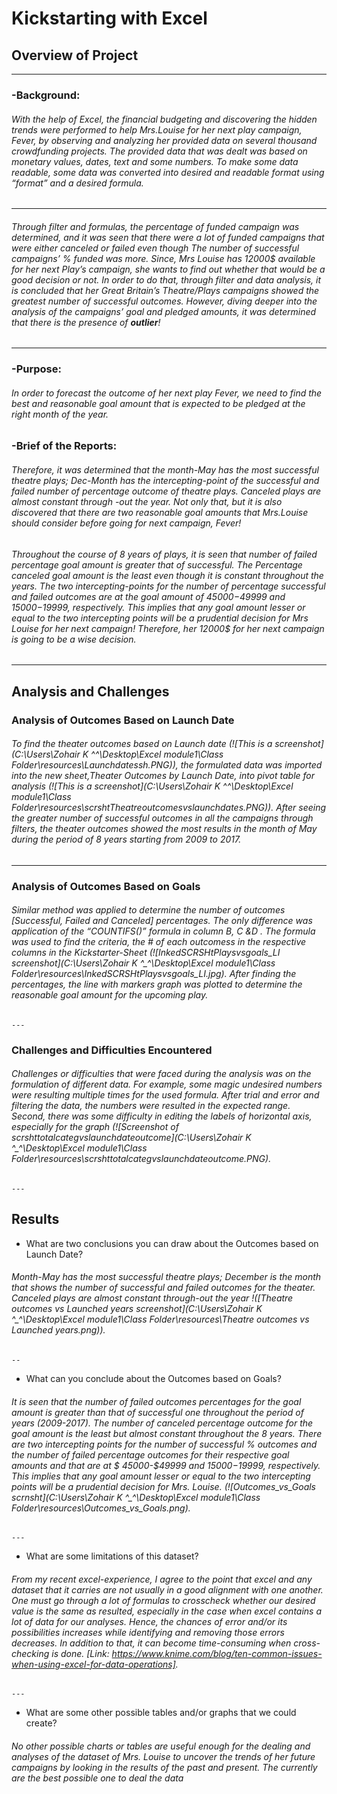 # **Kickstarting with Excel**
## **Overview of Project**
---
### -**Background:**
###### With the help of Excel, the financial budgeting and discovering the hidden trends were performed to help Mrs.Louise for her next play campaign, *Fever*, by observing and analyzing her provided data on several thousand crowdfunding projects. The provided data that was dealt was based on monetary values, dates, text and some numbers. To make some data readable, some data was converted into desired and readable format using “format” and a desired formula.
---
###### Through filter and formulas, the percentage of funded campaign was determined, and it was seen that there were a lot of funded campaigns that were either canceled or failed even though The number of successful campaigns’ % funded was more. Since, Mrs Louise has 12000$ available for her next Play’s campaign, she wants to find out whether that would be a good decision or not. In order to do that, through filter and data analysis, it is concluded that her Great Britain’s Theatre/Plays campaigns showed the greatest number of successful outcomes. However, diving deeper into the analysis of the campaigns’ goal and pledged amounts, it was determined that there is the presence of ***outlier***!
---
### -**Purpose:** 
###### In order to forecast the outcome of her next play *Fever*, we need to find the best and reasonable goal amount that is expected to be pledged at the right month of the year. 

### -**Brief of the Reports:** 
###### Therefore, it was determined that the month-May has the most successful theatre plays; Dec-Month has the intercepting-point of the successful and failed number of percentage outcome of theatre plays. Canceled plays are almost constant through -out the year. Not only that, but it is also discovered that there are two reasonable goal amounts that Mrs.Louise should consider before going for next campaign, *Fever*! 

###### Throughout the course of 8 years of plays, it is seen that number of failed percentage goal amount is greater that of successful. The Percentage canceled goal amount is the least even though it is constant throughout the years. The two intercepting-points for the number of percentage successful and failed outcomes are at the goal amount of $45000-$49999 and $15000-$19999, respectively.  This implies that any goal amount lesser or equal to the two intercepting points will be a prudential decision for Mrs Louise for her next campaign! Therefore, her 12000$ for her next campaign is going to be a wise decision.
---
## **Analysis and Challenges**

### **Analysis of Outcomes Based on Launch Date**
###### To find the theater outcomes based on Launch date (![This is a screenshot](C:\Users\Zohair K ^_^\Desktop\Excel module1\Class Folder\resources\Launchdatessh.PNG)), the formulated data was imported into the new sheet,Theater Outcomes by Launch Date, into pivot table for analysis (![This is a screenshot](C:\Users\Zohair K ^_^\Desktop\Excel module1\Class Folder\resources\scrshtTheatreoutcomesvslaunchdates.PNG)). After seeing the greater number of successful outcomes in all the campaigns through filters, the theater outcomes showed the most results in the month of May during the period of 8 years starting from 2009 to 2017.
---
### **Analysis of Outcomes Based on Goals**
###### Similar method was applied to determine the number of outcomes [Successful, Failed and Canceled] percentages. The only difference was application of the “COUNTIFS()” formula in column B, C &D . The formula was used to find the criteria, the # of each outcomess in the respective columns in the Kickstarter-Sheet (![InkedSCRSHtPlaysvsgoals_LI screenshot](C:\Users\Zohair K ^_^\Desktop\Excel module1\Class Folder\resources\InkedSCRSHtPlaysvsgoals_LI.jpg). After finding the percentages, the line with markers graph was plotted to determine the reasonable goal amount for the upcoming play. 
    ---
### **Challenges and Difficulties Encountered**
###### Challenges or difficulties that were faced during the analysis was on the formulation of different data. For example, some magic undesired numbers were resulting multiple times for the used formula. After trial and error and filtering the data, the numbers were resulted in the expected range. Second, there was some difficulty in editing the labels of horizontal axis, especially for the graph (![Screenshot of scrshttotalcategvslaunchdateoutcome](C:\Users\Zohair K ^_^\Desktop\Excel module1\Class Folder\resources\scrshttotalcategvslaunchdateoutcome.PNG). 
    ---
## **Results**

- What are two conclusions you can draw about the Outcomes based on Launch Date?
###### Month-May has the most successful theatre plays; December is the month that shows the number of successful and failed outcomes for the theater. Canceled plays are almost constant through-out the year !([Theatre outcomes vs Launched years screenshot](C:\Users\Zohair K ^_^\Desktop\Excel module1\Class Folder\resources\Theatre outcomes vs Launched years.png)).
    --
- What can you conclude about the Outcomes based on Goals?
###### It is seen that the number of failed outcomes percentages for the goal amount is greater than that of successful one throughout the period of years (2009-2017). The number of canceled percentage outcome for the goal amount is the least but almost constant throughout the 8 years. There are two intercepting points for the number of successful % outcomes and the number of failed percentage outcomes for their respective goal amounts and that are at $ 45000-$49999 and $15000-$19999, respectively. This implies that any goal amount lesser or equal to the two intercepting points will be a prudential decision for Mrs. Louise. (![Outcomes_vs_Goals scrnsht](C:\Users\Zohair K ^_^\Desktop\Excel module1\Class Folder\resources\Outcomes_vs_Goals.png).
    ---
- What are some limitations of this dataset?
###### From my recent excel-experience, I agree to the point that excel and any dataset that it carries are not usually in a good alignment with one another. One must go through a lot of formulas to crosscheck whether our desired value is the same as resulted, especially in the case when excel contains a lot of data for our analyses. Hence, the chances of error and/or its possibilities increases while identifying and removing those errors decreases. In addition to that, it can become time-consuming when cross-checking is done. [Link:  https://www.knime.com/blog/ten-common-issues-when-using-excel-for-data-operations]. 
    ---
- What are some other possible tables and/or graphs that we could create?
###### No other possible charts or tables are useful enough for the dealing and analyses of the dataset of Mrs. Louise to uncover the trends of her future campaigns by looking in the results of the past and present. The currently are the best possible one to deal the data
